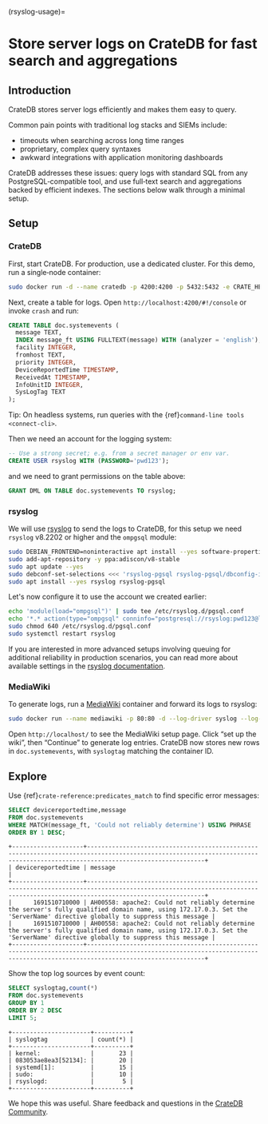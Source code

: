 (rsyslog-usage)=
# Store server logs on CrateDB for fast search and aggregations

## Introduction

CrateDB stores server logs efficiently and makes them easy to query.

Common pain points with traditional log stacks and SIEMs include:

* timeouts when searching across long time ranges
* proprietary, complex query syntaxes
* awkward integrations with application monitoring dashboards

CrateDB addresses these issues: query logs with standard SQL from any
PostgreSQL‑compatible tool, and use full‑text search and aggregations
backed by efficient indexes. The sections below walk through a minimal
setup.

## Setup

### CrateDB

First, start CrateDB. For production, use a dedicated cluster. For this demo, run a single‑node container:

```bash
sudo docker run -d --name cratedb -p 4200:4200 -p 5432:5432 -e CRATE_HEAP_SIZE=1g crate:latest
```

Next, create a table for logs. Open `http://localhost:4200/#!/console` or invoke `crash` and run:

```sql
CREATE TABLE doc.systemevents (
  message TEXT,
  INDEX message_ft USING FULLTEXT(message) WITH (analyzer = 'english'),
  facility INTEGER,
  fromhost TEXT,
  priority INTEGER,
  DeviceReportedTime TIMESTAMP,
  ReceivedAt TIMESTAMP,
  InfoUnitID INTEGER,
  SysLogTag TEXT
);
```
Tip: On headless systems, run queries with the {ref}`command-line tools <connect-cli>`.

Then we need an account for the logging system:

```sql
-- Use a strong secret; e.g. from a secret manager or env var.
CREATE USER rsyslog WITH (PASSWORD='pwd123');
```

and we need to grant permissions on the table above:

```sql
GRANT DML ON TABLE doc.systemevents TO rsyslog;
```

### rsyslog

We will use [rsyslog](https://github.com/rsyslog/rsyslog) to send the logs to CrateDB, for this setup we need `rsyslog` v8.2202 or higher and the `ompgsql` module:

```bash
sudo DEBIAN_FRONTEND=noninteractive apt install --yes software-properties-common
sudo add-apt-repository -y ppa:adiscon/v8-stable
sudo apt update --yes
sudo debconf-set-selections <<< 'rsyslog-pgsql rsyslog-pgsql/dbconfig-install string false'
sudo apt install --yes rsyslog rsyslog-pgsql
```

Let's now configure it to use the account we created earlier:

```bash
echo 'module(load="ompgsql")' | sudo tee /etc/rsyslog.d/pgsql.conf
echo '*.* action(type="ompgsql" conninfo="postgresql://rsyslog:pwd123@localhost/doc")' | sudo tee -a /etc/rsyslog.d/pgsql.conf
sudo chmod 640 /etc/rsyslog.d/pgsql.conf
sudo systemctl restart rsyslog
```

If you are interested in more advanced setups involving queuing for additional reliability in production scenarios, you can read more about available settings in the [rsyslog documentation](https://www.rsyslog.com/doc/v8-stable/tutorials/high_database_rate.html).

### MediaWiki

To generate logs, run a [MediaWiki](https://www.mediawiki.org/wiki/MediaWiki) container and forward its logs to rsyslog:

```bash
sudo docker run --name mediawiki -p 80:80 -d --log-driver syslog --log-opt syslog-address=unixgram:///dev/log mediawiki
```

Open `http://localhost/` to see the MediaWiki setup page.
Click “set up the wiki”, then “Continue” to generate log entries.
CrateDB now stores new rows in `doc.systemevents`, with `syslogtag` matching the container ID.


## Explore

Use {ref}`crate-reference:predicates_match` to find specific error messages:

```sql
SELECT devicereportedtime,message
FROM doc.systemevents
WHERE MATCH(message_ft, 'Could not reliably determine') USING PHRASE
ORDER BY 1 DESC;
```

```text
+--------------------+-----------------------------------------------------------------------------------------------------------------------------------------------------------------------------+
| devicereportedtime | message                                                                                                                                                                     |
+--------------------+-----------------------------------------------------------------------------------------------------------------------------------------------------------------------------+
|      1691510710000 | AH00558: apache2: Could not reliably determine the server's fully qualified domain name, using 172.17.0.3. Set the 'ServerName' directive globally to suppress this message |
|      1691510710000 | AH00558: apache2: Could not reliably determine the server's fully qualified domain name, using 172.17.0.3. Set the 'ServerName' directive globally to suppress this message |
+--------------------+-----------------------------------------------------------------------------------------------------------------------------------------------------------------------------+
```

Show the top log sources by event count:

```sql
SELECT syslogtag,count(*)
FROM doc.systemevents
GROUP BY 1
ORDER BY 2 DESC
LIMIT 5;
```

```text
+----------------------+----------+
| syslogtag            | count(*) |
+----------------------+----------+
| kernel:              |       23 |
| 083053ae8ea3[52134]: |       20 |
| systemd[1]:          |       15 |
| sudo:                |       10 |
| rsyslogd:            |        5 |
+----------------------+----------+
```

We hope this was useful. Share feedback and questions in the
[CrateDB Community](https://community.cratedb.com/).
